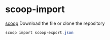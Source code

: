 # scoop-import
[scoop](https://scoop.sh/)
Download the file or clone the repository 
```powershell
scoop import scoop-export.json
```
